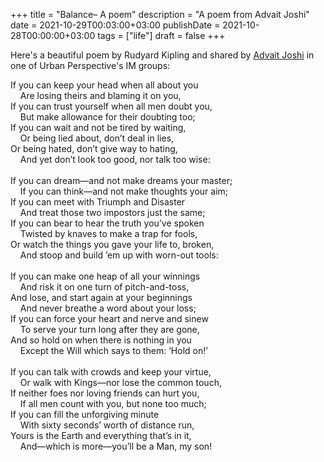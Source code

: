 +++
title = "Balance– A poem"
description = "A poem from Advait Joshi"
date = 2021-10-29T00:03:00+03:00
publishDate = 2021-10-28T00:00:00+03:00
tags = ["life"]
draft = false
+++

Here's a beautiful poem by Rudyard Kipling and shared by [Advait Joshi](https://www.advaitjoshi.com/)
in one of Urban Perspective's IM groups:

<p class="verse">
If you can keep your head when all about you<br />
&nbsp;&nbsp;&nbsp;&nbsp;Are losing theirs and blaming it on you,<br />
If you can trust yourself when all men doubt you,<br />
&nbsp;&nbsp;&nbsp;&nbsp;But make allowance for their doubting too;<br />
If you can wait and not be tired by waiting,<br />
&nbsp;&nbsp;&nbsp;&nbsp;Or being lied about, don’t deal in lies,<br />
Or being hated, don’t give way to hating,<br />
&nbsp;&nbsp;&nbsp;&nbsp;And yet don’t look too good, nor talk too wise:<br />
<br />
If you can dream—and not make dreams your master;<br />
&nbsp;&nbsp;&nbsp;&nbsp;If you can think—and not make thoughts your aim;<br />
If you can meet with Triumph and Disaster<br />
&nbsp;&nbsp;&nbsp;&nbsp;And treat those two impostors just the same;<br />
If you can bear to hear the truth you’ve spoken<br />
&nbsp;&nbsp;&nbsp;&nbsp;Twisted by knaves to make a trap for fools,<br />
Or watch the things you gave your life to, broken,<br />
&nbsp;&nbsp;&nbsp;&nbsp;And stoop and build ’em up with worn-out tools:<br />
<br />
If you can make one heap of all your winnings<br />
&nbsp;&nbsp;&nbsp;&nbsp;And risk it on one turn of pitch-and-toss,<br />
And lose, and start again at your beginnings<br />
&nbsp;&nbsp;&nbsp;&nbsp;And never breathe a word about your loss;<br />
If you can force your heart and nerve and sinew<br />
&nbsp;&nbsp;&nbsp;&nbsp;To serve your turn long after they are gone,<br />
And so hold on when there is nothing in you<br />
&nbsp;&nbsp;&nbsp;&nbsp;Except the Will which says to them: ‘Hold on!’<br />
<br />
If you can talk with crowds and keep your virtue,<br />
&nbsp;&nbsp;&nbsp;&nbsp;Or walk with Kings—nor lose the common touch,<br />
If neither foes nor loving friends can hurt you,<br />
&nbsp;&nbsp;&nbsp;&nbsp;If all men count with you, but none too much;<br />
If you can fill the unforgiving minute<br />
&nbsp;&nbsp;&nbsp;&nbsp;With sixty seconds’ worth of distance run,<br />
Yours is the Earth and everything that’s in it,<br />
&nbsp;&nbsp;&nbsp;&nbsp;And—which is more—you’ll be a Man, my son!<br />
</p>